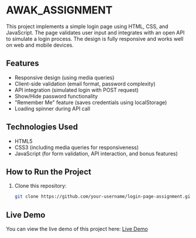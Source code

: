# AWAK_ASSIGNMENT

This project implements a simple login page using HTML, CSS, and JavaScript. The page validates user input and integrates with an open API to simulate a login process. The design is fully responsive and works well on web and mobile devices.

## Features
- Responsive design (using media queries)
- Client-side validation (email format, password complexity)
- API integration (simulated login with POST request)
- Show/Hide password functionality
- "Remember Me" feature (saves credentials using localStorage)
- Loading spinner during API call

## Technologies Used
- HTML5
- CSS3 (including media queries for responsiveness)
- JavaScript (for form validation, API interaction, and bonus features)

## How to Run the Project

1. Clone this repository:
   ```bash
   git clone https://github.com/your-username/login-page-assignment.git

## Live Demo

You can view the live demo of this project here: [Live Demo](https://Gurpreetsingh241199github.io/AWAK_ASSIGNMENT)

